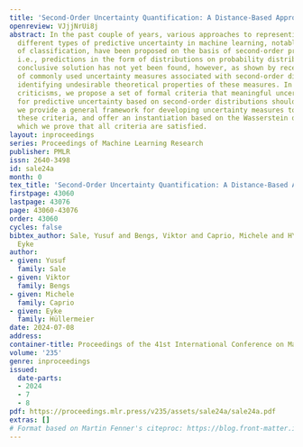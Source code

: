 ```yaml
---
title: 'Second-Order Uncertainty Quantification: A Distance-Based Approach'
openreview: VJjjNrUi8j
abstract: In the past couple of years, various approaches to representing and quantifying
  different types of predictive uncertainty in machine learning, notably in the setting
  of classification, have been proposed on the basis of second-order probability distributions,
  i.e., predictions in the form of distributions on probability distributions. A completely
  conclusive solution has not yet been found, however, as shown by recent criticisms
  of commonly used uncertainty measures associated with second-order distributions,
  identifying undesirable theoretical properties of these measures. In light of these
  criticisms, we propose a set of formal criteria that meaningful uncertainty measures
  for predictive uncertainty based on second-order distributions should obey. Moreover,
  we provide a general framework for developing uncertainty measures to account for
  these criteria, and offer an instantiation based on the Wasserstein distance, for
  which we prove that all criteria are satisfied.
layout: inproceedings
series: Proceedings of Machine Learning Research
publisher: PMLR
issn: 2640-3498
id: sale24a
month: 0
tex_title: 'Second-Order Uncertainty Quantification: A Distance-Based Approach'
firstpage: 43060
lastpage: 43076
page: 43060-43076
order: 43060
cycles: false
bibtex_author: Sale, Yusuf and Bengs, Viktor and Caprio, Michele and H\"{u}llermeier,
  Eyke
author:
- given: Yusuf
  family: Sale
- given: Viktor
  family: Bengs
- given: Michele
  family: Caprio
- given: Eyke
  family: Hüllermeier
date: 2024-07-08
address:
container-title: Proceedings of the 41st International Conference on Machine Learning
volume: '235'
genre: inproceedings
issued:
  date-parts:
  - 2024
  - 7
  - 8
pdf: https://proceedings.mlr.press/v235/assets/sale24a/sale24a.pdf
extras: []
# Format based on Martin Fenner's citeproc: https://blog.front-matter.io/posts/citeproc-yaml-for-bibliographies/
---
```

